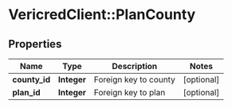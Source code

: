 # VericredClient::PlanCounty

## Properties
Name | Type | Description | Notes
------------ | ------------- | ------------- | -------------
**county_id** | **Integer** | Foreign key to county | [optional] 
**plan_id** | **Integer** | Foreign key to plan | [optional] 


